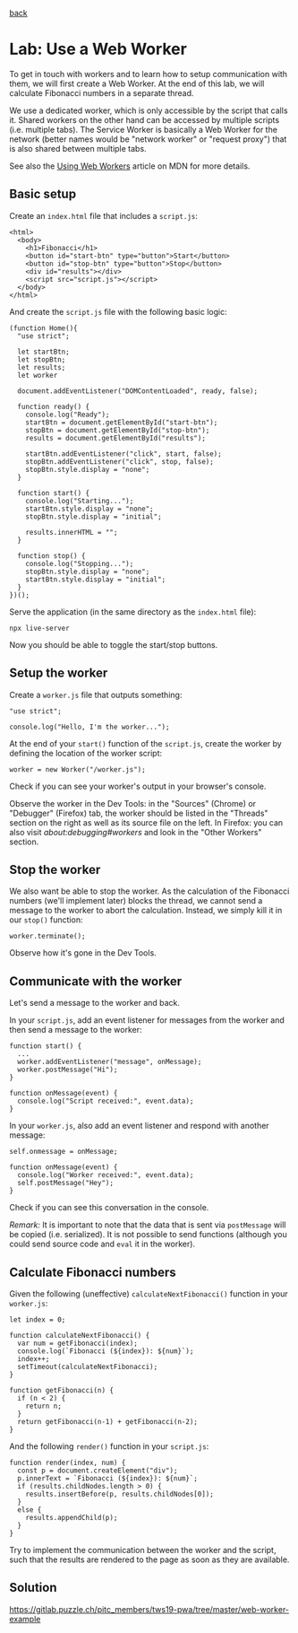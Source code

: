 [back](README.md)

# Lab: Use a Web Worker

To get in touch with workers and to learn how to setup communication with them, we will first create a Web Worker. At the end of this lab, we will calculate Fibonacci numbers in a separate thread.

We use a dedicated worker, which is only accessible by the script that calls it. Shared workers on the other hand can be accessed by multiple scripts (i.e. multiple tabs). The Service Worker is basically a Web Worker for the network (better names would be "network worker" or "request proxy") that is also shared between multiple tabs.

See also the [Using Web Workers](https://developer.mozilla.org/en-US/docs/Web/API/Web_Workers_API/Using_web_workers) article on MDN for more details.

## Basic setup

Create an `index.html` file that includes a `script.js`:

```
<html>
  <body>
    <h1>Fibonacci</h1>
    <button id="start-btn" type="button">Start</button>
    <button id="stop-btn" type="button">Stop</button>
    <div id="results"></div>
    <script src="script.js"></script>
  </body>
</html>
```

And create the `script.js` file with the following basic logic:

```
(function Home(){
  "use strict";

  let startBtn;
  let stopBtn;
  let results;
  let worker

  document.addEventListener("DOMContentLoaded", ready, false);

  function ready() {
    console.log("Ready");
    startBtn = document.getElementById("start-btn");
    stopBtn = document.getElementById("stop-btn");
    results = document.getElementById("results");

    startBtn.addEventListener("click", start, false);
    stopBtn.addEventListener("click", stop, false);
    stopBtn.style.display = "none";
  }

  function start() {
    console.log("Starting...");
    startBtn.style.display = "none";
    stopBtn.style.display = "initial";

    results.innerHTML = "";
  }

  function stop() {
    console.log("Stopping...");
    stopBtn.style.display = "none";
    startBtn.style.display = "initial";
  }
})();
```

Serve the application (in the same directory as the `index.html` file):

```
npx live-server
```

Now you should be able to toggle the start/stop buttons.

## Setup the worker

Create a `worker.js` file that outputs something:

```
"use strict";

console.log("Hello, I'm the worker...");
```

At the end of your `start()` function of the `script.js`, create the worker by defining the location of the worker script:

```
worker = new Worker("/worker.js");
```

Check if you can see your worker's output in your browser's console.

Observe the worker in the Dev Tools: in the "Sources" (Chrome) or "Debugger" (Firefox) tab, the worker should be listed in the "Threads" section on the right as well as its source file on the left. In Firefox: you can also visit _about:debugging#workers_ and look in the "Other Workers" section.

## Stop the worker

We also want be able to stop the worker. As the calculation of the Fibonacci numbers (we'll implement later) blocks the thread, we cannot send a message to the worker to abort the calculation. Instead, we simply kill it in our `stop()` function:

```
worker.terminate();
```

Observe how it's gone in the Dev Tools.

## Communicate with the worker

Let's send a message to the worker and back.

In your `script.js`, add an event listener for messages from the worker and then send a message to the worker:

```
function start() {
  ...
  worker.addEventListener("message", onMessage);
  worker.postMessage("Hi");
}

function onMessage(event) {
  console.log("Script received:", event.data);
}
```

In your `worker.js`, also add an event listener and respond with another message:
```
self.onmessage = onMessage;

function onMessage(event) {
  console.log("Worker received:", event.data);
  self.postMessage("Hey");
}
```

Check if you can see this conversation in the console.

_Remark:_ It is important to note that the data that is sent via `postMessage` will be copied (i.e. serialized). It is not possible to send functions (although you could send source code and `eval` it in the worker).

## Calculate Fibonacci numbers

Given the following (uneffective) `calculateNextFibonacci()` function in your `worker.js`:

```
let index = 0;

function calculateNextFibonacci() {
  var num = getFibonacci(index);
  console.log(`Fibonacci (${index}): ${num}`);
  index++;
  setTimeout(calculateNextFibonacci);
}

function getFibonacci(n) {
  if (n < 2) {
    return n;
  }
  return getFibonacci(n-1) + getFibonacci(n-2);
}
```

And the following `render()` function in your `script.js`:

```
function render(index, num) {
  const p = document.createElement("div");
  p.innerText = `Fibonacci (${index}): ${num}`;
  if (results.childNodes.length > 0) {
    results.insertBefore(p, results.childNodes[0]);
  }
  else {
    results.appendChild(p);
  }
}
```

Try to implement the communication between the worker and the script, such that the results are rendered to the page as soon as they are available.

## Solution

https://gitlab.puzzle.ch/pitc_members/tws19-pwa/tree/master/web-worker-example
